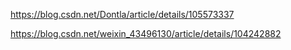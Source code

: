 https://blog.csdn.net/Dontla/article/details/105573337

https://blog.csdn.net/weixin_43496130/article/details/104242882